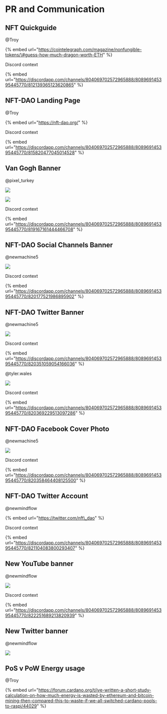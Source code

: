 # PR and Communication

## NFT Quickguide

@Troy

{% embed url="https://cointelegraph.com/magazine/nonfungible-tokens/\#guess-how-much-dragon-worth-ETH" %}

Discord context

{% embed url="https://discordapp.com/channels/804069702572965888/808969145395445770/812139365123620865" %}

## NFT-DAO Landing Page

@Troy

{% embed url="https://nft-dao.org/" %}

Discord context

{% embed url="https://discordapp.com/channels/804069702572965888/808969145395445770/815820477045014528" %}

## Van Gogh Banner

@pixel\_turkey

![](https://cdn.discordapp.com/attachments/808969145395445770/819167161078775833/shared-with-nftdao.png)

![](https://cdn.discordapp.com/attachments/808969145395445770/819172613984878592/nftdao-without-cardano.png)

Discord context

{% embed url="https://discordapp.com/channels/804069702572965888/808969145395445770/819167161444466708" %}

## NFT-DAO Social Channels Banner

@newmachine5

![](https://cdn.discordapp.com/attachments/808969145395445770/820177521844813864/NFT-DAO_YouTube_Channel_Art.jpg)

Discord context

{% embed url="https://discordapp.com/channels/804069702572965888/808969145395445770/820177521986895902" %}

## NFT-DAO Twitter Banner

@newmachine5

![](https://cdn.discordapp.com/attachments/808969145395445770/820351058911166464/NFT-Dao_Twitter_BannerS.jpg)

Discord context

{% embed url="https://discordapp.com/channels/804069702572965888/808969145395445770/820351059054166036" %}

@tyler.wales

![](https://cdn.discordapp.com/attachments/808969145395445770/820369228988284948/Screenshot_2021-03-13_at_10.53.13_AM.png)

Discord context

{% embed url="https://discordapp.com/channels/804069702572965888/808969145395445770/820369229513097286" %}

## NFT-DAO Facebook Cover Photo

@newmachine5

![](https://cdn.discordapp.com/attachments/808969145395445770/820358463905333278/NFT-DAO_Facebook_Cover_Photo.jpg)

Discord context

{% embed url="https://discordapp.com/channels/804069702572965888/808969145395445770/820358464408125500" %}

## NFT-DAO Twitter Account

@newmindflow

{% embed url="https://twitter.com/nft\_dao" %}

Discord context

{% embed url="https://discordapp.com/channels/804069702572965888/808969145395445770/821104083800293407" %}

## New YouTube banner

@newmindflow

![](https://cdn.discordapp.com/attachments/808969145395445770/822251689024290856/NFT-DAO_YouTube_Channel_Art-Resized1.jpg)

Discord context

{% embed url="https://discordapp.com/channels/804069702572965888/808969145395445770/822251689213820939" %}

## New Twitter banner

@newmindflow

![](https://cdn.discordapp.com/attachments/808969145395445770/822251813004640266/NFT-Dao_Twitter_Banner_-_Remade.jpg)

## PoS v PoW Energy usage

@Troy

{% embed url="https://forum.cardano.org/t/ive-written-a-short-study-calculation-on-how-much-energy-is-wasted-by-ethereum-and-bitcoin-mining-then-compared-this-to-waste-if-we-all-switched-cardano-pools-to-raspi/44029" %}




